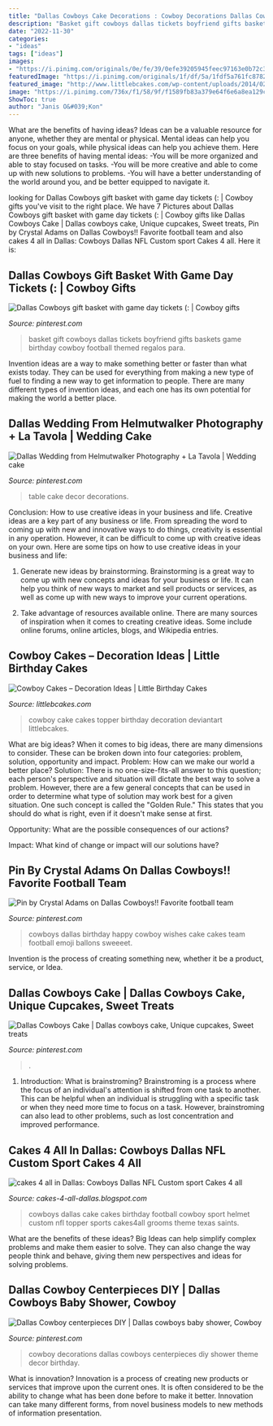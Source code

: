 ```yaml
---
title: "Dallas Cowboys Cake Decorations : Cowboy Decorations Dallas Cowboys Centerpieces Diy Shower Theme Decor Birthday"
description: "Basket gift cowboys dallas tickets boyfriend gifts baskets game birthday cowboy football themed regalos para"
date: "2022-11-30"
categories:
- "ideas"
tags: ["ideas"]
images:
- "https://i.pinimg.com/originals/0e/fe/39/0efe39205945feec97163e0b72c35a5d.jpg"
featuredImage: "https://i.pinimg.com/originals/1f/df/5a/1fdf5a761fc8782f94bc3d77e2949f63.jpg"
featured_image: "http://www.littlebcakes.com/wp-content/uploads/2014/02/Cowboy-Cake-Ideas.jpg"
image: "https://i.pinimg.com/736x/f1/58/9f/f1589fb83a379e64f6e6a8ea129c69f8--wedding-cake-table-decorations-wedding-decor.jpg"
ShowToc: true
author: "Janis O&#039;Kon"
---
```



What are the benefits of having ideas?
Ideas can be a valuable resource for anyone, whether they are mental or physical. Mental ideas can help you focus on your goals, while physical ideas can help you achieve them. Here are three benefits of having mental ideas: 
-You will be more organized and able to stay focused on tasks. 
-You will be more creative and able to come up with new solutions to problems. 
-You will have a better understanding of the world around you, and be better equipped to navigate it.

	

		
looking for Dallas Cowboys gift basket with game day tickets (: | Cowboy gifts you've visit to the right place. We have 7 Pictures about Dallas Cowboys gift basket with game day tickets (: | Cowboy gifts like Dallas Cowboys Cake | Dallas cowboys cake, Unique cupcakes, Sweet treats, Pin by Crystal Adams on Dallas Cowboys!! Favorite football team and also cakes 4 all in Dallas: Cowboys Dallas NFL Custom sport Cakes 4 all. Here it is:
		
    
## Dallas Cowboys Gift Basket With Game Day Tickets (: | Cowboy Gifts

<img loading=lazy src="https://i.pinimg.com/originals/0e/fe/39/0efe39205945feec97163e0b72c35a5d.jpg" onerror="this.onerror=null;this.src='https://tse1.mm.bing.net/th?id=OIP.s499wu0-vv22TpMRpgs6NwHaJ4&amp;pid=15.1';" alt="Dallas Cowboys gift basket with game day tickets (: | Cowboy gifts">

_Source: pinterest.com_

>basket gift cowboys dallas tickets boyfriend gifts baskets game birthday cowboy football themed regalos para. 

	

Invention ideas are a way to make something better or faster than what exists today. They can be used for everything from making a new type of fuel to finding a new way to get information to people. There are many different types of invention ideas, and each one has its own potential for making the world a better place.

    
## Dallas Wedding From Helmutwalker Photography + La Tavola | Wedding Cake

<img loading=lazy src="https://i.pinimg.com/736x/f1/58/9f/f1589fb83a379e64f6e6a8ea129c69f8--wedding-cake-table-decorations-wedding-decor.jpg" onerror="this.onerror=null;this.src='https://tse1.mm.bing.net/th?id=OIP.P1NFGitC7NgQDLCZIFaQ0wHaLH&amp;pid=15.1';" alt="Dallas Wedding from Helmutwalker Photography + La Tavola | Wedding cake">

_Source: pinterest.com_

>table cake decor decorations. 

	

Conclusion: How to use creative ideas in your business and life.
Creative ideas are a key part of any business or life. From spreading the word to coming up with new and innovative ways to do things, creativity is essential in any operation. However, it can be difficult to come up with creative ideas on your own. Here are some tips on how to use creative ideas in your business and life: 
1) Generate new ideas by brainstorming. Brainstorming is a great way to come up with new concepts and ideas for your business or life. It can help you think of new ways to market and sell products or services, as well as come up with new ways to improve your current operations. 

2) Take advantage of resources available online. There are many sources of inspiration when it comes to creating creative ideas. Some include online forums, online articles, blogs, and Wikipedia entries.

    
## Cowboy Cakes – Decoration Ideas | Little Birthday Cakes

<img loading=lazy src="http://www.littlebcakes.com/wp-content/uploads/2014/02/Cowboy-Cake-Ideas.jpg" onerror="this.onerror=null;this.src='https://tse1.mm.bing.net/th?id=OIP.SwowEiBcfxsJ414qzpoUcQHaJ4&amp;pid=15.1';" alt="Cowboy Cakes – Decoration Ideas | Little Birthday Cakes">

_Source: littlebcakes.com_

>cowboy cake cakes topper birthday decoration deviantart littlebcakes. 

	

What are big ideas?
When it comes to big ideas, there are many dimensions to consider. These can be broken down into four categories: problem, solution, opportunity and impact. 
Problem: How can we make our world a better place? 
Solution: There is no one-size-fits-all answer to this question; each person's perspective and situation will dictate the best way to solve a problem. However, there are a few general concepts that can be used in order to determine what type of solution may work best for a given situation. One such concept is called the "Golden Rule." This states that you should do what is right, even if it doesn't make sense at first. 

Opportunity: What are the possible consequences of our actions? 

Impact: What kind of change or impact will our solutions have?

    
## Pin By Crystal Adams On Dallas Cowboys!! Favorite Football Team

<img loading=lazy src="https://i.pinimg.com/736x/47/56/3d/47563d780fc1b104d747bfbe943a64e2.jpg" onerror="this.onerror=null;this.src='https://tse2.mm.bing.net/th?id=OIP.xpbq_oaLK-l43wqMY7-KfgHaHX&amp;pid=15.1';" alt="Pin by Crystal Adams on Dallas Cowboys!! Favorite football team">

_Source: pinterest.com_

>cowboys dallas birthday happy cowboy wishes cake cakes team football emoji ballons sweeeet. 

	

Invention is the process of creating something new, whether it be a product, service, or Idea.

    
## Dallas Cowboys Cake | Dallas Cowboys Cake, Unique Cupcakes, Sweet Treats

<img loading=lazy src="https://i.pinimg.com/originals/24/b6/4f/24b64fd0865551065082d12b337040c0.jpg" onerror="this.onerror=null;this.src='https://tse1.mm.bing.net/th?id=OIP.GPWarUrH0iduyuL5MypD1wHaJ4&amp;pid=15.1';" alt="Dallas Cowboys Cake | Dallas cowboys cake, Unique cupcakes, Sweet treats">

_Source: pinterest.com_

>. 

	

1. Introduction: What is brainstroming?
Brainstroming is a process where the focus of an individual's attention is shifted from one task to another. This can be helpful when an individual is struggling with a specific task or when they need more time to focus on a task. However, brainstroming can also lead to other problems, such as lost concentration and improved performance.

    
## Cakes 4 All In Dallas: Cowboys Dallas NFL Custom Sport Cakes 4 All

<img loading=lazy src="http://4.bp.blogspot.com/-gbOZkHPSwZk/TeKYfDji1II/AAAAAAAAAHU/cModPA64gvc/s1600/134%2Bgo%2Bcowboys%2Bhandmade%2Bhelmet%2Bsport%2Bcake%2Bcakes4all.png" onerror="this.onerror=null;this.src='https://tse4.mm.bing.net/th?id=OIP.XbJC0xndKVSynQxB6gd2xAHaLH&amp;pid=15.1';" alt="cakes 4 all in Dallas: Cowboys Dallas NFL Custom sport Cakes 4 all">

_Source: cakes-4-all-dallas.blogspot.com_

>cowboys dallas cake cakes birthday football cowboy sport helmet custom nfl topper sports cakes4all grooms theme texas saints. 

	

What are the benefits of these ideas?
Big Ideas can help simplify complex problems and make them easier to solve. They can also change the way people think and behave, giving them new perspectives and ideas for solving problems.

    
## Dallas Cowboy Centerpieces DIY | Dallas Cowboys Baby Shower, Cowboy

<img loading=lazy src="https://i.pinimg.com/originals/1f/df/5a/1fdf5a761fc8782f94bc3d77e2949f63.jpg" onerror="this.onerror=null;this.src='https://tse2.mm.bing.net/th?id=OIP.KvG2pCrmMWJ1sUDLkhsiygHaJ4&amp;pid=15.1';" alt="Dallas Cowboy centerpieces DIY | Dallas cowboys baby shower, Cowboy">

_Source: pinterest.com_

>cowboy decorations dallas cowboys centerpieces diy shower theme decor birthday. 

	

What is innovation?
Innovation is a process of creating new products or services that improve upon the current ones. It is often considered to be the ability to change what has been done before to make it better. Innovation can take many different forms, from novel business models to new methods of information presentation.

